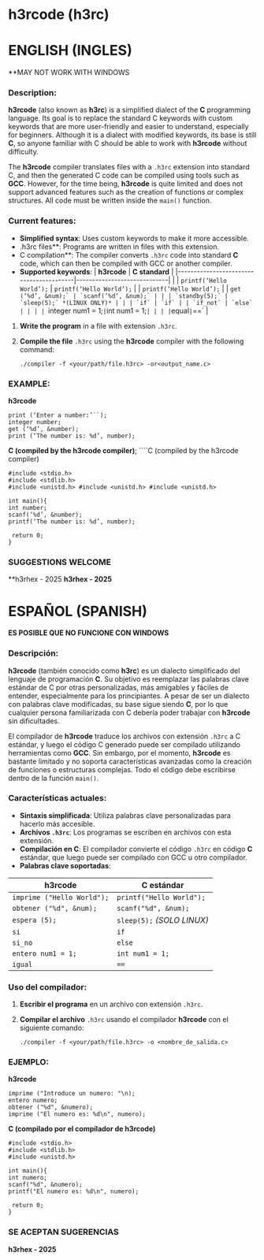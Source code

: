 # h3rcode (h3rc)

# ENGLISH (INGLES)
**MAY NOT WORK WITH WINDOWS

### Description:

**h3rcode** (also known as **h3rc**) is a simplified dialect of the **C** programming language. Its goal is to replace the standard C keywords with custom keywords that are more user-friendly and easier to understand, especially for beginners. Although it is a dialect with modified keywords, its base is still **C**, so anyone familiar with C should be able to work with **h3rcode** without difficulty.

The **h3rcode** compiler translates files with a `.h3rc` extension into standard C, and then the generated C code can be compiled using tools such as **GCC**. However, for the time being, **h3rcode** is quite limited and does not support advanced features such as the creation of functions or complex structures. All code must be written inside the `main()` function.

### Current features:

- **Simplified syntax**: Uses custom keywords to make it more accessible.
- .h3rc files**: Programs are written in files with this extension.
- C compilation**: The compiler converts `.h3rc` code into standard **C** code, which can then be compiled with GCC or another compiler.
- **Supported keywords**:
| **h3rcode** | **C standard** |
|-----------------------------------------|-----------------------------|
| | `printf(‘Hello World’);` | `printf(‘Hello World’);` | | `printf(‘Hello World’);` |
| ``get (‘%d’, &num);` | `scanf(‘%d’, &num);` | |
| `standby(5);` | `sleep(5);` *(LINUX ONLY)* | |
| `if` | `if` |
| `if_not` | `else` | |
| | ``integer num1 = 1;` | `int num1 = 1;` | |
| | `equal` | `==` |



1. **Write the program** in a file with extension `.h3rc`.
2. **Compile the file** `.h3rc` using the **h3rcode** compiler with the following command:
   
   `
   ./compiler -f <your/path/file.h3rc> -or<output_name.c>
  `
### EXAMPLE:
**h3rcode**
``` 
print (‘Enter a number:’``);
integer number;
get (‘%d’, &number);
print (‘The number is: %d’, number);

```
**C (compiled by the h3rcode compiler)**; ````C (compiled by the h3rcode compiler)
``` 
#include <stdio.h> 
#include <stdlib.h> 
#include <unistd.h> #include <unistd.h> #include <unistd.h> 

int main(){
int number; 
scanf(‘%d’, &number); 
printf(‘The number is: %d’, number); 

 return 0; 
}

```

### SUGGESTIONS WELCOME
**h3rhex - 2025 **h3rhex - 2025**


# ESPAÑOL (SPANISH)

**ES POSIBLE QUE NO FUNCIONE CON WINDOWS**

### Descripción:

**h3rcode** (también conocido como **h3rc**) es un dialecto simplificado del lenguaje de programación **C**. Su objetivo es reemplazar las palabras clave estándar de C por otras personalizadas, más amigables y fáciles de entender, especialmente para los principiantes. A pesar de ser un dialecto con palabras clave modificadas, su base sigue siendo **C**, por lo que cualquier persona familiarizada con C debería poder trabajar con **h3rcode** sin dificultades.

El compilador de **h3rcode** traduce los archivos con extensión `.h3rc` a C estándar, y luego el código C generado puede ser compilado utilizando herramientas como **GCC**. Sin embargo, por el momento, **h3rcode** es bastante limitado y no soporta características avanzadas como la creación de funciones o estructuras complejas. Todo el código debe escribirse dentro de la función `main()`.

### Características actuales:

- **Sintaxis simplificada**: Utiliza palabras clave personalizadas para hacerlo más accesible.
- **Archivos `.h3rc`**: Los programas se escriben en archivos con esta extensión.
- **Compilación en C**: El compilador convierte el código `.h3rc` en código **C** estándar, que luego puede ser compilado con GCC u otro compilador.
- **Palabras clave soportadas**:

| **h3rcode**                             | **C estándar**               |
|-----------------------------------------|-----------------------------|
| `imprime ("Hello World");`              | `printf("Hello World");`    |
| `obtener ("%d", &num);`                 | `scanf("%d", &num);`        |
| `espera (5);`                           | `sleep(5);` *(SOLO LINUX)*  |
| `si`                                    | `if`                        |
| `si_no`                                 | `else`                      |
| `entero num1 = 1;`                      | `int num1 = 1;`             |
| `igual`                                 | `==`                        |

### Uso del compilador:

1. **Escribir el programa** en un archivo con extensión `.h3rc`.
2. **Compilar el archivo** `.h3rc` usando el compilador **h3rcode** con el siguiente comando:
   
   `
   ./compiler -f <your/path/file.h3rc> -o <nombre_de_salida.c>
  `
### EJEMPLO:
**h3rcode**
``` 
imprime ("Introduce un numero: "\n);
entero numero;
obtener ("%d", &numero);
imprime ("El numero es: %d\n", numero);

```
**C (compilado por el compilador de h3rcode)**
``` 
#include <stdio.h> 
#include <stdlib.h> 
#include <unistd.h> 

int main(){
int numero; 
scanf("%d", &numero); 
printf("El numero es: %d\n", numero); 

 return 0; 
}

```

### SE ACEPTAN SUGERENCIAS
**h3rhex - 2025**